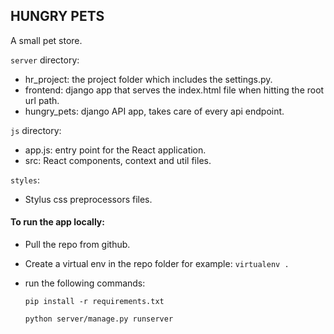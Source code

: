 ## HUNGRY PETS

A small pet store.

`server` directory:

- hr_project: the project folder which includes the settings.py.
- frontend: django app that serves the index.html file when hitting the root url path.
- hungry_pets: django API app, takes care of every api endpoint.

`js` directory:

- app.js: entry point for the React application.
- src: React components, context and util files.

`styles`:

- Stylus css preprocessors files.

#### To run the app locally:

- Pull the repo from github.
- Create a virtual env in the repo folder for example: `virtualenv .` 
- run the following commands:

  `pip install -r requirements.txt`

  `python server/manage.py runserver`